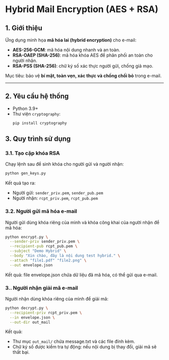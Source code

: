 # Hybrid Mail Encryption (AES + RSA)

## 1. Giới thiệu
Ứng dụng minh họa **mã hóa lai (hybrid encryption)** cho e-mail:
- **AES-256-GCM**: mã hóa nội dung nhanh và an toàn.
- **RSA-OAEP (SHA-256)**: mã hóa khóa AES để phân phối an toàn cho người nhận.
- **RSA-PSS (SHA-256)**: chữ ký số xác thực người gửi, chống giả mạo.

Mục tiêu: bảo vệ **bí mật, toàn vẹn, xác thực và chống chối bỏ** trong e-mail.

---
## 2. Yêu cầu hệ thống
- Python 3.9+
- Thư viện `cryptography`:
  ```bash
  pip install cryptography
  ```
## 3. Quy trình sử dụng

### 3.1. Tạo cặp khóa RSA
Chạy lệnh sau để sinh khóa cho người gửi và người nhận:

```bash
python gen_keys.py
```
Kết quả tạo ra:
- Người gửi: `sender_priv.pem`, `sender_pub.pem`
- Người nhận: `rcpt_priv.pem`, `rcpt_pub.pem`
### 3.2. Người gửi mã hóa e-mail
Người gửi dùng khóa riêng của mình và khóa công khai của người nhận để mã hóa:
```bash
python encrypt.py \
  --sender-priv sender_priv.pem \
  --recipient-pub rcpt_pub.pem \
  --subject "Demo Hybrid" \
  --body "Xin chào, đây là nội dung test hybrid." \
  --attach "file1.pdf" "file2.png" \
  --out envelope.json
```
Kết quả: file envelope.json chứa dữ liệu đã mã hóa, có thể gửi qua e-mail.
### 3.. Người nhận giải mã e-mail
Người nhận dùng khóa riêng của mình để giải mã:
```bash
python decrypt.py \
  --recipient-priv rcpt_priv.pem \
  --in envelope.json \
  --out-dir out_mail
```
Kết quả:
- Thư mục `out_mail/` chứa message.txt và các file đính kèm.
- Chữ ký số được kiểm tra tự động: nếu nội dung bị thay đổi, giải mã sẽ thất bại.
